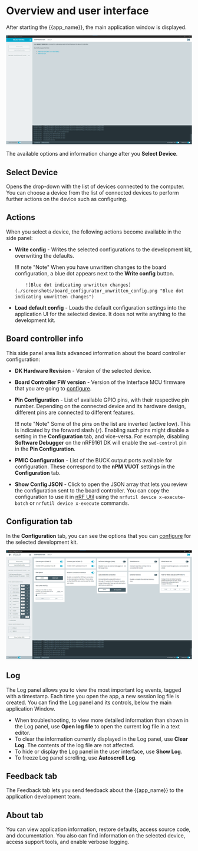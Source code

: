 # Overview and user interface

After starting the {{app_name}}, the main application window is displayed.

![{{app_name}} window](./screenshots/board_configurator_overview.png "{{app_name}} window")

The available options and information change after you **Select Device**.

## Select Device

Opens the drop-down with the list of devices connected to the computer. You can choose a device from the list of connected devices to perform further actions on the device such as configuring.

## Actions

When you select a device, the following actions become available in the side panel:

- **Write config** - Writes the selected configurations to the development kit, overwriting the defaults.

    !!! note "Note"
         When you have unwritten changes to the board configuration, a blue dot appears next to the **Write config** button.

          ![Blue dot indicating unwritten changes](./screenshots/board_configurator_unwritten_config.png "Blue dot indicating unwritten changes")

- **Load default config** - Loads the default configuration settings into the application UI for the selected device. It does not write anything to the development kit.

## Board controller info

This side panel area lists advanced information about the board controller configuration:

* **DK Hardware Revision** - Version of the selected device.
* **Board Controller FW version** - Version of the Interface MCU firmware that you are going to [configure](updating.md).
* **Pin Configuration** - List of available GPIO pins, with their respective pin number. Depending on the connected device and its hardware design, different pins are connected to different features.

    !!! note "Note"
        Some of the pins on the list are inverted (active low). This is indicated by the forward slash (`/`). Enabling such pins might disable a setting in the **Configuration** tab, and vice-versa. For example, disabling **Software Debugger** on the nRF9161 DK will enable the `swd-control` pin in the **Pin Configuration**.

* **PMIC Configuration** - List of the BUCK output ports available for configuration. These correspond to the **nPM VUOT** settings in the **Configuration** tab.
* **Show Config JSON** - Click to open the JSON array that lets you review the configuration sent to the board controller. You can copy the configuration to use it in [nRF Util](https://docs.nordicsemi.com/bundle/nrfutil/page/README.html) using the `nrfutil device x-execute-batch` or `nrfutil device x-execute` commands.

## Configuration tab

In the **Configuration** tab, you can see the options that you can [configure](updating.md) for the selected development kit.

![{{app_name}} configuration tab](./screenshots/board_configurator_connected.png "{{app_name}} configuration tab")

## Log

The Log panel allows you to view the most important log events, tagged with a timestamp. Each time you open the app, a new session log file is created. You can find the Log panel and its controls, below the main application Window.

- When troubleshooting, to view more detailed information than shown in the Log panel, use **Open log file** to open the current log file in a text editor.
- To clear the information currently displayed in the Log panel, use **Clear Log**. The contents of the log file are not affected.
- To hide or display the Log panel in the user interface, use **Show Log**.
- To freeze Log panel scrolling, use **Autoscroll Log**.

## Feedback tab

The Feedback tab lets you send feedback about the {{app_name}} to the application development team.

## About tab

You can view application information, restore defaults, access source code, and documentation. You also can find information on the selected device, access support tools, and enable verbose logging.